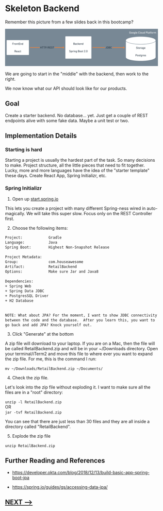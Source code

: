 # Skeleton Backend

Remember this picture from a few slides back in this bootcamp?

![](07-final-architecture.png)


We are going to start in the "middle" with the backend, then work to the right.  

We now know what our API should look like for our products. 

## Goal

Create a starter backend.  No database... yet. Just get a couple of REST endpoints alive with some fake data.  Maybe a unit test or two. 

## **Implementation Details**


### Starting is hard

Starting a project is usually the hardest part of the task.  So many decisions to make. Project structure, all the little pieces that need to fit together.  Lucky, more and more languages have the idea of the "starter template" these days.  Create React App, Spring Initializr, etc. 


### Spring Initializr

1. Open up [start.spring.io](https://start.spring.io/)

This lets you create a project with many different Spring-ness wired in auto-magically.  We will take this super slow. Focus only on the REST Controller first. 

2. Choose the following items:

```
Project:            Gradle  
Language:           Java  
Spring Boot:        Highest Non-Snapshot Release  

Project Metadata:
Group:              com.houseawesome
Artifact:           RetailBackend
Options:            Make sure Jar and Java8

Dependencies:
+ Spring Web
+ Spring Data JDBC
+ PostgresSQL Driver
+ H2 Database


NOTE: What about JPA? For the moment, I want to show JDBC connectivity between the code and the database.  After you learn this, you want to go back and add JPA? Knock yourself out. 
```

3. Click "Generate" at the bottom

A zip file will download to your laptop.  If you are on a Mac, then the file will be called RetailBackend.zip and will be in your ~/Downloads directory.  Open your terminal/iTerm2 and move this file to where ever you want to expand the zip file. For me, this is the command I run: 

`mv ~/Downloads/RetailBackend.zip ~/Documents/`

4. Check the zip file.  

Let's look into the zip file without exploding it. I want to make sure all the files are in a "root" directory:

`unzip -l RetailBackend.zip`  
OR  
`jar -tvf RetailBackend.zip`

You can see that there are just less than 30 files and they are all inside a directory called "RetailBackend". 

5. Explode the zip file

`unzip RetailBackend.zip`


## **Further Reading and References**

* https://developer.okta.com/blog/2018/12/13/build-basic-app-spring-boot-jpa

* https://spring.io/guides/gs/accessing-data-jpa/


## [NEXT -->](11-explore-the-project.md)
